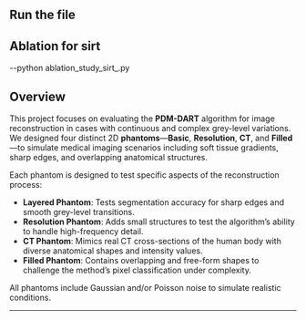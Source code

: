 
## Run the file
## Ablation for sirt
--python ablation_study_sirt_.py

## Overview

This project focuses on evaluating the **PDM-DART** algorithm for image reconstruction in cases with continuous and complex grey-level variations. We designed four distinct 2D **phantoms**—**Basic**, **Resolution**, **CT**, and **Filled**—to simulate medical imaging scenarios including soft tissue gradients, sharp edges, and overlapping anatomical structures. 

Each phantom is designed to test specific aspects of the reconstruction process:

- **Layered Phantom**: Tests segmentation accuracy for sharp edges and smooth grey-level transitions.
- **Resolution Phantom**: Adds small structures to test the algorithm’s ability to handle high-frequency detail.
- **CT Phantom**: Mimics real CT cross-sections of the human body with diverse anatomical shapes and intensity values.
- **Filled Phantom**: Contains overlapping and free-form shapes to challenge the method’s pixel classification under complexity.

All phantoms include Gaussian and/or Poisson noise to simulate realistic conditions.

---
